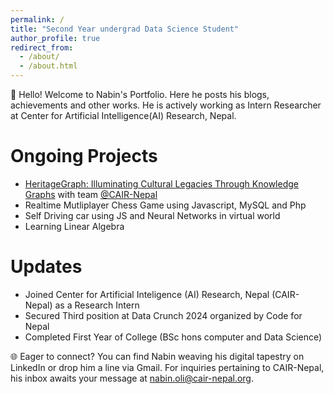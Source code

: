 ```yaml
---
permalink: /
title: "Second Year undergrad Data Science Student"
author_profile: true
redirect_from: 
  - /about/
  - /about.html
---
```


👋 Hello! Welcome to Nabin's Portfolio. Here he posts his blogs, achievements and other works. He is actively working as Intern Researcher at Center for Artificial Intelligence(AI) Research, Nepal. 

Ongoing Projects
======
* [HeritageGraph: Illuminating Cultural Legacies Through Knowledge Graphs](https://cair-nepal.org/research/projects/heritagegraph-illuminating-cultural-legacies-throu) with team [@CAIR-Nepal](https://cair-nepal.org/)
* Realtime Mutliplayer Chess Game using Javascript, MySQL and Php
* Self Driving car using JS and Neural Networks in virtual world
* Learning Linear Algebra

Updates
======
* Joined Center for Artificial Inteligence (AI) Research, Nepal (CAIR-Nepal) as a Research Intern
* Secured Third position at Data Crunch 2024 organized by Code for Nepal 
* Completed First Year of College (BSc hons computer and Data Science)


🌐 Eager to connect? You can find Nabin weaving his digital tapestry on LinkedIn or drop him a line via Gmail. For inquiries pertaining to CAIR-Nepal, his inbox awaits your message at nabin.oli@cair-nepal.org. 